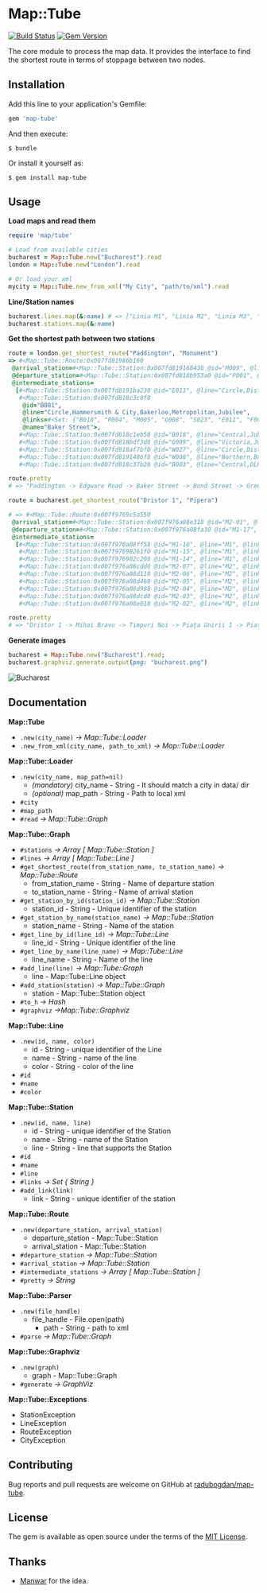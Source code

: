 # Map::Tube

[![Build Status](https://travis-ci.org/radubogdan/map-tube.svg?branch=master)](https://travis-ci.org/radubogdan/map-tube)
[![Gem Version](https://badge.fury.io/rb/map-tube.svg)](https://badge.fury.io/rb/map-tube)

The core module to process the map data. It provides the interface to find the shortest route in terms of stoppage between two nodes.

## Installation

Add this line to your application's Gemfile:

```ruby
gem 'map-tube'
```

And then execute:

    $ bundle

Or install it yourself as:

    $ gem install map-tube

## Usage

**Load maps and read them**

```ruby
require 'map/tube'

# Load from available cities
bucharest = Map::Tube.new("Bucharest").read
london = Map::Tube.new("London").read

# Or load your xml
mycity = Map::Tube.new_from_xml("My City", "path/to/xml").read
```

**Line/Station names**

```ruby
bucharest.lines.map(&:name) # => ["Linia M1", "Linia M2", "Linia M3", "Linia M4"]
bucharest.stations.map(&:name)
```

**Get the shortest path between two stations**

```ruby
route = london.get_shortest_route("Paddington", "Monument")
=> #<Map::Tube::Route:0x007fd81986b160
 @arrival_station=#<Map::Tube::Station:0x007fd819168430 @id="M009", @line="Circle,District", @links=#<Set: {"T009", "C008", "B003"}>, @name="Monument">,
 @departure_station=#<Map::Tube::Station:0x007fd818b953a0 @id="P001", @line="District,Circle,Hammersmith & City,Bakerloo", @links=#<Set: {"B008", "W007", "E011", "R010"}>, @name="Paddington">,
 @intermediate_stations=
  [#<Map::Tube::Station:0x007fd8191ba230 @id="E011", @line="Circle,District,Hammersmith & City,Bakerloo", @links=#<Set: {"P001", "M005", "B001"}>, @name="Edgware Road">,
   #<Map::Tube::Station:0x007fd818c3c8f8
    @id="B001",
    @line="Circle,Hammersmith & City,Bakerloo,Metropolitan,Jubilee",
    @links=#<Set: {"B018", "R004", "M005", "G008", "S023", "E011", "F004"}>,
    @name="Baker Street">,
   #<Map::Tube::Station:0x007fd818c1eb50 @id="B018", @line="Central,Jubilee", @links=#<Set: {"G009", "B001", "O005", "M004"}>, @name="Bond Street">,
   #<Map::Tube::Station:0x007fd818bdf3d8 @id="G009", @line="Victoria,Jubilee,Piccadilly", @links=#<Set: {"V002", "O005", "B018", "W027", "H036", "P006"}>, @name="Green Park">,
   #<Map::Tube::Station:0x007fd818af7bf0 @id="W027", @line="Circle,District,Jubilee", @links=#<Set: {"S022", "G009", "W008", "E015"}>, @name="Westminster">,
   #<Map::Tube::Station:0x007fd8191486f8 @id="W008", @line="Northern,Bakerloo,Jubilee,Waterloo & City", @links=#<Set: {"E015", "L002", "W027", "S021", "B003", "K001"}>, @name="Waterloo">,
   #<Map::Tube::Station:0x007fd818c37b28 @id="B003", @line="Central,DLR,Northern,Waterloo & City", @links=#<Set: {"S002", "S024", "L013", "M011", "L012", "W008", "M009"}>, @name="Bank">]>

route.pretty
# => "Paddington -> Edgware Road -> Baker Street -> Bond Street -> Green Park -> Westminster -> Waterloo -> Bank -> Monument"
```

```ruby
route = bucharest.get_shortest_route("Dristor 1", "Pipera")

# => #<Map::Tube::Route:0x007f9769c5a550
 @arrival_station=#<Map::Tube::Station:0x007f976a08e310 @id="M2-01", @line="M2", @links=#<Set: {"M2-02"}>, @name="Pipera">,
 @departure_station=#<Map::Tube::Station:0x007f976a08fa30 @id="M1-17", @line="M1", @links=#<Set: {"M1-16", "M1-18", "M3-11"}>, @name="Dristor 1">,
 @intermediate_stations=
  [#<Map::Tube::Station:0x007f976a08ff58 @id="M1-16", @line="M1", @links=#<Set: {"M1-15", "M1-17", "M3-10"}>, @name="Mihai Bravu">,
   #<Map::Tube::Station:0x007f97698261f0 @id="M1-15", @line="M1", @links=#<Set: {"M1-14", "M1-16", "M3-09"}>, @name="Timpuri Noi">,
   #<Map::Tube::Station:0x007f976982c208 @id="M1-14", @line="M1", @links=#<Set: {"M1-13", "M1-15", "M3-08", "M2-07"}>, @name="Piața Unirii 1">,
   #<Map::Tube::Station:0x007f976a08cdd0 @id="M2-07", @line="M2", @links=#<Set: {"M2-06", "M2-08", "M3-08"}>, @name="Piața Unirii 2">,
   #<Map::Tube::Station:0x007f976a08d118 @id="M2-06", @line="M2", @links=#<Set: {"M2-05", "M2-07"}>, @name="Universitate">,
   #<Map::Tube::Station:0x007f976a08d460 @id="M2-05", @line="M2", @links=#<Set: {"M2-04", "M2-06"}>, @name="Piața Romană">,
   #<Map::Tube::Station:0x007f976a08d988 @id="M2-04", @line="M2", @links=#<Set: {"M2-03", "M2-05", "M1-06"}>, @name="Piața Victoriei">,
   #<Map::Tube::Station:0x007f976a08dcd0 @id="M2-03", @line="M2", @links=#<Set: {"M2-02", "M2-04"}>, @name="Aviatorilor">,
   #<Map::Tube::Station:0x007f976a08e018 @id="M2-02", @line="M2", @links=#<Set: {"M2-01", "M2-03"}>, @name="Aurel Vlaicu">]>

route.pretty
# => "Dristor 1 -> Mihai Bravu -> Timpuri Noi -> Piața Unirii 1 -> Piața Unirii 2 -> Universitate -> Piața Romană -> Piața Victoriei -> Aviatorilor -> Aurel Vlaicu -> Pipera"
```

**Generate images**

```ruby
bucharest = Map::Tube.new("Bucharest").read;
bucharest.graphviz.generate.output(png: "bucharest.png")
```

![Bucharest](http://i.imgur.com/8RBuGi6.png)

## Documentation

**Map::Tube**
  - `.new(city_name)` *-> Map::Tube::Loader*
  - `.new_from_xml(city_name, path_to_xml)` *-> Map::Tube::Loader*

**Map::Tube::Loader**
  - `.new(city_name, map_path=nil)`
    - *(mandatory)* city_name - String - It should match a city in data/ dir
    - *(optional)* map_path - String - Path to local xml
  - `#city`
  - `#map_path`
  - `#read` *-> Map::Tube::Graph*

**Map::Tube::Graph**
  - `#stations` *-> Array [ Map::Tube::Station ]*
  - `#lines` *-> Array [ Map::Tube::Line ]*
  - `#get_shortest_route(from_station_name, to_station_name)` *-> Map::Tube::Route*
    - from_station_name - String - Name of departure station
    - to_station_name - String - Name of arrival station
  - `#get_station_by_id(station_id)` *-> Map::Tube::Station*
    - station_id - String - Unique identifier of the station
  - `#get_station_by_name(station_name)` *-> Map::Tube::Station*
    - station_name - String - Name of the station
  - `#get_line_by_id(line_id)` *-> Map::Tube::Line*
    - line_id - String - Unique identifier of the line
  - `#get_line_by_name(line_name)` *-> Map::Tube::Line*
    - line_name - String - Name of the line
  - `#add_line(line)` *-> Map::Tube::Graph*
    - line - Map::Tube::Line object
  - `#add_station(station)` *-> Map::Tube::Graph*
    - station - Map::Tube::Station object
  - `#to_h` *-> Hash*
  - `#graphviz` *->Map::Tube::Graphviz*

**Map::Tube::Line**
  - `.new(id, name, color)`
    - id - String - unique identifier of the Line
    - name - String - name of the line
    - color - String - color of the line
  - `#id`
  - `#name`
  - `#color`

**Map::Tube::Station**
  - `.new(id, name, line)`
    - id - String - unique identifier of the Station
    - name - String - name of the Station
    - line - String - line that supports the Station
  - `#id`
  - `#name`
  - `#line`
  - `#links` *-> Set { String }*
  - `#add_link(link)`
    - link - String - unique identifier of the station

**Map::Tube::Route**
  - `.new(departure_station, arrival_station)`
    - departure_station - Map::Tube::Station
    - arrival_station - Map::Tube::Station
  - `#departure_station` *-> Map::Tube::Station*
  - `#arrival_station` *-> Map::Tube::Station*
  - `#intermediate_stations` *-> Array [ Map::Tube::Station ]*
  - `#pretty` *-> String*

**Map::Tube::Parser**
  - `.new(file_handle)`
    - file_handle - File.open(path)
      - path - String - path to xml
  - `#parse` *-> Map::Tube::Graph*

**Map::Tube::Graphviz**
  - `.new(graph)`
    - graph - Map::Tube::Graph
  - `#generate` *-> GraphViz*

**Map::Tube::Exceptions**
  - StationException
  - LineException
  - RouteException
  - CityException

## Contributing

Bug reports and pull requests are welcome on GitHub at [radubogdan/map-tube](https://github.com/radubogdan/map-tube).


## License

The gem is available as open source under the terms of the [MIT License](http://opensource.org/licenses/MIT).

## Thanks

- [Manwar](https://github.com/Manwar/Map-Tube) for the idea.

